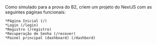 Como simulado para a prova do B2, criem um projeto do NextJS com as seguintes páginas funcionais:

    *Página Inicial (/)
    *Login (/login)
    *Registro (/registro)
    *Recuperação de Senha (/recover)
    *Painel principal (dashboard) (/dashbord)
